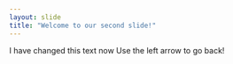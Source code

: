 ```yaml
---
layout: slide
title: "Welcome to our second slide!"
---
```

I have changed this text now
Use the left arrow to go back!
